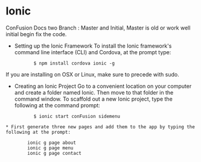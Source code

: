 # Ionic
ConFusion Docs 
two Branch : Master and Initial, Master is old or work well initial begin fix the code. 

   * Setting up the Ionic Framework
        To install the Ionic framework's command line interface (CLI) and Cordova, at the prompt type:

                $ npm install cordova ionic -g
                
If you are installing on OSX or Linux, make sure to precede with sudo.

   * Creating an Ionic Project
    Go to a convenient location on your computer and create a folder named Ionic. Then move to that folder in the command window.
    To scaffold out a new Ionic project, type the following at the command prompt:

                $ ionic start conFusion sidemenu
             
    * First generate three new pages and add them to the app by typing the following at the prompt:

            ionic g page about
            ionic g page menu
            ionic g page contact
